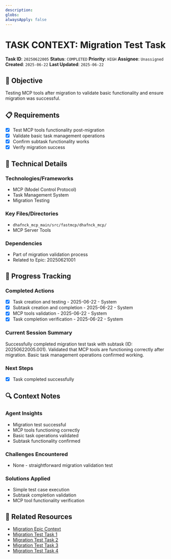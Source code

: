 ```yaml
---
description: 
globs: 
alwaysApply: false
---
```

# TASK CONTEXT: Migration Test Task

**Task ID**: `20250622005`
**Status**: `COMPLETED`
**Priority**: `HIGH`
**Assignee**: `Unassigned`
**Created**: `2025-06-22`
**Last Updated**: `2025-06-22`

## 🎯 Objective
Testing MCP tools after migration to validate basic functionality and ensure migration was successful.

## 📋 Requirements
- [x] Test MCP tools functionality post-migration
- [x] Validate basic task management operations
- [x] Confirm subtask functionality works
- [x] Verify migration success

## 🔧 Technical Details
### Technologies/Frameworks
- MCP (Model Control Protocol)
- Task Management System
- Migration Testing

### Key Files/Directories
- `dhafnck_mcp_main/src/fastmcp/dhafnck_mcp/`
- MCP Server Tools

### Dependencies
- Part of migration validation process
- Related to Epic: 20250621001

## 🚀 Progress Tracking
### Completed Actions
- [x] Task creation and testing - 2025-06-22 - System
- [x] Subtask creation and completion - 2025-06-22 - System
- [x] MCP tools validation - 2025-06-22 - System
- [x] Task completion verification - 2025-06-22 - System

### Current Session Summary
Successfully completed migration test task with subtask (ID: 20250622005.001). Validated that MCP tools are functioning correctly after migration. Basic task management operations confirmed working.

### Next Steps
- [x] Task completed successfully

## 🔍 Context Notes
### Agent Insights
- Migration test successful
- MCP tools functioning correctly
- Basic task operations validated
- Subtask functionality confirmed

### Challenges Encountered
- None - straightforward migration validation test

### Solutions Applied
- Simple test case execution
- Subtask completion validation
- MCP tool functionality verification

## 🔗 Related Resources
- [Migration Epic Context](mdc:context_20250621001.mdc)
- [Migration Test Task 1](mdc:context_20250622001.mdc)
- [Migration Test Task 2](mdc:context_20250622002.mdc)
- [Migration Test Task 3](mdc:context_20250622003.mdc)
- [Migration Test Task 4](mdc:context_20250622004.mdc) 